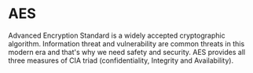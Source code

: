 # AES
 Advanced Encryption Standard is a widely accepted cryptographic algorithm. Information threat and vulnerability are common threats in this modern era and that's why we need safety and security. AES provides all three measures of CIA triad (confidentiality, Integrity and Availability). 
